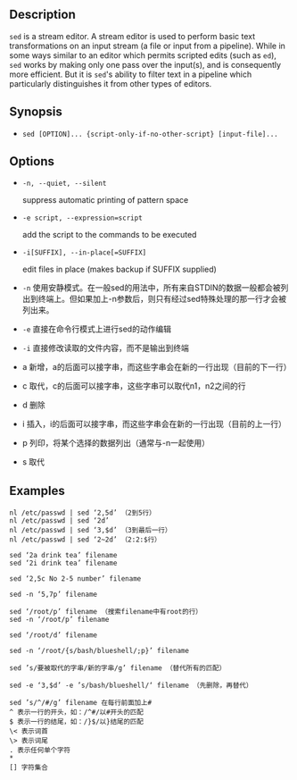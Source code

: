 ## Description

`sed` is a stream editor. A stream editor is used to perform basic text transformations on an input stream (a file or input from a pipeline). While in some ways similar to an editor which permits scripted edits (such as `ed`), `sed` works by making only one pass over the input(s), and is consequently more efficient. But it is `sed`'s ability to filter text in a pipeline which particularly distinguishes it from other types of editors.

## Synopsis

- `sed [OPTION]... {script-only-if-no-other-script} [input-file]...`

## Options

- `-n, --quiet, --silent`

    suppress automatic printing of pattern space

- `-e script, --expression=script`

    add the script to the commands to be executed

- `-i[SUFFIX], --in-place[=SUFFIX]`

    edit files in place (makes backup if SUFFIX supplied)

- `-n` 使用安静模式。在一般sed的用法中，所有来自STDIN的数据一般都会被列出到终端上。但如果加上-n参数后，则只有经过sed特殊处理的那一行才会被列出来。
- `-e` 直接在命令行模式上进行sed的动作编辑
- `-i` 直接修改读取的文件内容，而不是输出到终端

- a 新增，a的后面可以接字串，而这些字串会在新的一行出现（目前的下一行）
- c 取代，c的后面可以接字串，这些字串可以取代n1，n2之间的行
- d 删除
- i 插入，i的后面可以接字串，而这些字串会在新的一行出现（目前的上一行）
- p 列印，将某个选择的数据列出（通常与-n一起使用）
- s 取代

## Examples

```
nl /etc/passwd | sed ‘2,5d’ （2到5行）
nl /etc/passwd | sed ‘2d’
nl /etc/passwd | sed ‘3,$d’ （3到最后一行）
nl /etc/passwd | sed ‘2~2d’ （2:2:$行）

sed ‘2a drink tea’ filename
sed ‘2i drink tea’ filename

sed ‘2,5c No 2-5 number’ filename

sed -n ‘5,7p’ filename

sed ‘/root/p’ filename （搜索filename中有root的行）
sed -n ‘/root/p’ filename

sed ‘/root/d’ filename

sed -n ‘/root/{s/bash/blueshell/;p}’ filename

sed ’s/要被取代的字串/新的字串/g’ filename （替代所有的匹配）

sed -e ‘3,$d’ -e ’s/bash/blueshell/‘ filename （先删除，再替代）

sed ’s/^/#/g’ filename 在每行前面加上#
^ 表示一行的开头，如：/^#/以#开头的匹配
$ 表示一行的结尾，如：/}$/以}结尾的匹配
\< 表示词首
\> 表示词尾
. 表示任何单个字符
*
[] 字符集合
```
